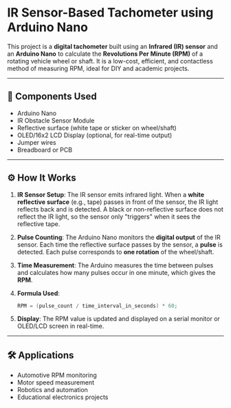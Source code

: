 #  IR Sensor-Based Tachometer using Arduino Nano

This project is a **digital tachometer** built using an **Infrared (IR) sensor** and an **Arduino Nano** to calculate the **Revolutions Per Minute (RPM)** of a rotating vehicle wheel or shaft. It is a low-cost, efficient, and contactless method of measuring RPM, ideal for DIY and academic projects.

---

## 🔧 Components Used

* Arduino Nano
* IR Obstacle Sensor Module
* Reflective surface (white tape or sticker on wheel/shaft)
* OLED/16x2 LCD Display (optional, for real-time output)
* Jumper wires
* Breadboard or PCB

---

## ⚙️ How It Works

1. **IR Sensor Setup**:
   The IR sensor emits infrared light. When a **white reflective surface** (e.g., tape) passes in front of the sensor, the IR light reflects back and is detected. A black or non-reflective surface does not reflect the IR light, so the sensor only "triggers" when it sees the reflective tape.

2. **Pulse Counting**:
   The Arduino Nano monitors the **digital output** of the IR sensor. Each time the reflective surface passes by the sensor, a **pulse** is detected. Each pulse corresponds to **one rotation** of the wheel/shaft.

3. **Time Measurement**:
   The Arduino measures the time between pulses and calculates how many pulses occur in one minute, which gives the **RPM**.

4. **Formula Used**:

   ```cpp
   RPM = (pulse_count / time_interval_in_seconds) * 60;
   ```

5. **Display**:
   The RPM value is updated and displayed on a serial monitor or OLED/LCD screen in real-time.

---

## 🛠️ Applications

* Automotive RPM monitoring
* Motor speed measurement
* Robotics and automation
* Educational electronics projects
